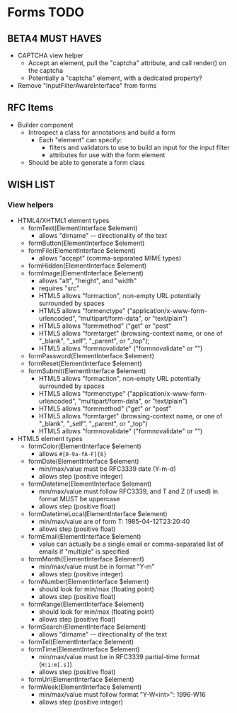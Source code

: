 Forms TODO
==========

BETA4 MUST HAVES
----------------

* CAPTCHA view helper
  * Accept an element, pull the "captcha" attribute, and call render() on the
    captcha
  * Potentially a "captcha" element, with a dedicated property?
* Remove "InputFilterAwareInterface" from forms

RFC Items
---------

* Builder component
  * Introspect a class for annotations and build a form
    * Each "element" can specify:
      * filters and validators to use to build an input for the input filter
      * attributes for use with the form element
  * Should be able to generate a form class

WISH LIST
---------

### View helpers

* HTML4/XHTML1 element types
  * formText(ElementInterface $element)
    * allows "dirname" -- directionality of the text
  * formButton(ElementInterface $element)
  * formFile(ElementInterface $element)
    * allows "accept" (comma-separated MIME types)
  * formHidden(ElementInterface $element)
  * formImage(ElementInterface $element)
    * allows "alt", "height", and "width"
    * requires "src"
    * HTML5 allows "formaction", non-empty URL potentially surrounded by spaces
    * HTML5 allows "formenctype" ("application/x-www-form-urlencoded", "multipart/form-data", or "text/plain")
    * HTML5 allows "formmethod" ("get" or "post"
    * HTML5 allows "formtarget" (browsing-context name, or one of "\_blank", "\_self", "\_parent", or "\_top");
    * HTML5 allows "formnovalidate" ("formnovalidate" or "")
  * formPassword(ElementInterface $element)
  * formReset(ElementInterface $element)
  * formSubmit(ElementInterface $element)
    * HTML5 allows "formaction", non-empty URL potentially surrounded by spaces
    * HTML5 allows "formenctype" ("application/x-www-form-urlencoded", "multipart/form-data", or "text/plain")
    * HTML5 allows "formmethod" ("get" or "post"
    * HTML5 allows "formtarget" (browsing-context name, or one of "\_blank", "\_self", "\_parent", or "\_top")
    * HTML5 allows "formnovalidate" ("formnovalidate" or "")
* HTML5 element types
  * formColor(ElementInterface $element)
    * allows `#[0-9a-fA-F]{6}`
  * formDate(ElementInterface $element)
    * min/max/value must be RFC3339 date (Y-m-d)
    * allows step (positive integer)
  * formDatetime(ElementInterface $element)
    * min/max/value must follow RFC3339, and T and Z (if used) in format MUST be uppercase
    * allows step (positive float)
  * formDatetimeLocal(ElementInterface $element)
    * min/max/value are of form <date>T<time>: 1985-04-12T23:20:40
    * allows step (positive float)
  * formEmail(ElementInterface $element)
    * value can actually be a single email or comma-separated list of emails if "multiple" is specified
  * formMonth(ElementInterface $element)
    * min/max/value must be in format "Y-m"
    * allows step (positive integer)
  * formNumber(ElementInterface $element)
    * should look for min/max (floating point)
    * allows step (positive float)
  * formRange(ElementInterface $element)
    * should look for min/max (floating point)
    * allows step (positive float)
  * formSearch(ElementInterface $element)
    * allows "dirname" -- directionality of the text
  * formTel(ElementInterface $element)
  * formTime(ElementInterface $element)
    * min/max/value must be in RFC3339 partial-time format (`H:i:m[.s]`)
    * allows step (positive float)
  * formUrl(ElementInterface $element)
  * formWeek(ElementInterface $element)
    * min/max/value must follow format "Y-W\<int\>": 1996-W16
    * allows step (positive integer)



